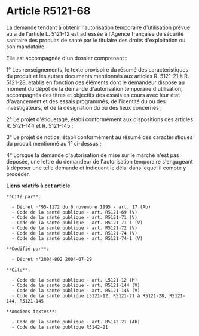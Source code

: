 # Article R5121-68

La demande tendant à obtenir l'autorisation temporaire d'utilisation prévue au a de l'article L. 5121-12 est adressée à
l'Agence française de sécurité sanitaire des produits de santé par le titulaire des droits d'exploitation ou son mandataire.

Elle est accompagnée d'un dossier comprenant :

1° Les renseignements, le texte provisoire du résumé des caractéristiques du produit et les autres documents mentionnés aux
articles R. 5121-21 à R. 5121-28, établis en fonction des éléments dont le demandeur dispose au moment du dépôt de la demande
d'autorisation temporaire d'utilisation, accompagnés des titres et objectifs des essais en cours avec leur état d'avancement
et des essais programmés, de l'identité du ou des investigateurs, et de la désignation du ou des lieux concernés ;

2° Le projet d'étiquetage, établi conformément aux dispositions des articles R. 5121-144 et R. 5121-145 ;

3° Le projet de notice, établi conformément au résumé des caractéristiques du produit mentionné au 1° ci-dessus ;

4° Lorsque la demande d'autorisation de mise sur le marché n'est pas déposée, une lettre du demandeur de l'autorisation
temporaire s'engageant à déposer une telle demande et indiquant le délai dans lequel il compte y procéder.

**Liens relatifs à cet article**

	**Cité par**:

	  - Décret n°95-1172 du 6 novembre 1995 - art. 17 (Ab)
	  - Code de la santé publique - art. R5121-69 (V)
	  - Code de la santé publique - art. R5121-71 (V)
	  - Code de la santé publique - art. R5121-71-1 (V)
	  - Code de la santé publique - art. R5121-72 (V)
	  - Code de la santé publique - art. R5121-74 (V)
	  - Code de la santé publique - art. R5121-74-1 (V)

	**Codifié par**:

	  - Décret n°2004-802 2004-07-29

	**Cite**:

	  - Code de la santé publique - art. L5121-12 (M)
	  - Code de la santé publique - art. R5121-144 (V)
	  - Code de la santé publique - art. R5121-145 (V)
	  - Code de la santé publique L5121-12, R5121-21 à R5121-28, R5121-144, R5121-145

	**Anciens textes**:

	  - Code de la santé publique - art. R5142-21 (Ab)
	  - Code de la santé publique R5142-21
